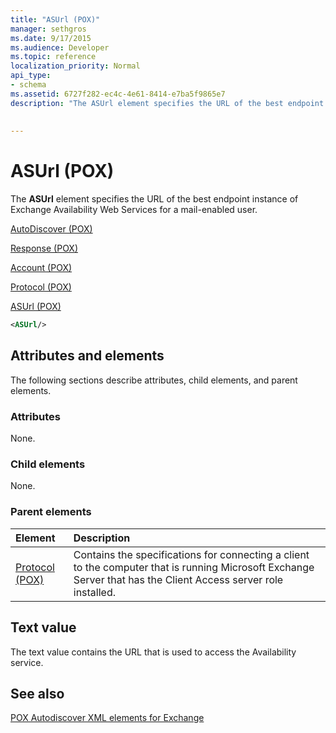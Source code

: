 ```yaml
---
title: "ASUrl (POX)"
manager: sethgros
ms.date: 9/17/2015
ms.audience: Developer
ms.topic: reference
localization_priority: Normal
api_type:
- schema
ms.assetid: 6727f282-ec4c-4e61-8414-e7ba5f9865e7
description: "The ASUrl element specifies the URL of the best endpoint instance of Exchange Availability Web Services for a mail-enabled user."
 
 
---
```


# ASUrl (POX)

The **ASUrl** element specifies the URL of the best endpoint instance of Exchange Availability Web Services for a mail-enabled user. 
  
[AutoDiscover (POX)](autodiscover-pox.md)
  
[Response (POX)](response-pox.md)
  
[Account (POX)](account-pox.md)
  
[Protocol (POX)](protocol-pox.md)
  
[ASUrl (POX)](asurl-pox.md)
  
```xml
<ASUrl/>
```

## Attributes and elements

The following sections describe attributes, child elements, and parent elements.
  
### Attributes

None.
  
### Child elements

None.
  
### Parent elements

|**Element**|**Description**|
|:-----|:-----|
|[Protocol (POX)](protocol-pox.md) <br/> |Contains the specifications for connecting a client to the computer that is running Microsoft Exchange Server that has the Client Access server role installed.  <br/> |
   
## Text value

The text value contains the URL that is used to access the Availability service.
  
## See also



[POX Autodiscover XML elements for Exchange](pox-autodiscover-xml-elements-for-exchange.md)


